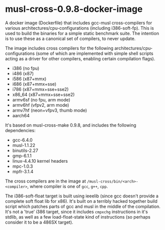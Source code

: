 # musl-cross-0.9.8-docker-image
A docker image (Dockerfile) that includes gcc-musl cross-compilers for various architectures/cpu-configurations (including i386-soft-fp).
This is used to build the binaries for a simple static benchmark suite. The intention is to use these as a canonical set of compilers,
to never update.

The image includes cross compilers for the following architectures/cpu-configurations (some of which are implemented with simple shell scripts
acting as a driver for other compilers, enabling certain compilation flags).

- i386 (no fpu)
- i486 (x87)
- i586 (x87+mmx)
- i686 (x87+mmx+sse)
- i786 (x87+mmx+sse+sse2)
- x86_64 (x87+mmx+sse+sse2)
- armv6sf (no fpu, arm mode)
- armv6hf (vfpv2, arm mode)
- armv7hf (neon+vfpv3, thumb mode)
- aarch64

It's based on musl-cross-make 0.9.8, and includes the following dependencies:
- gcc-6.4.0
- musl-1.1.22
- binutils-2.27
- gmp-6.1.1
- linux-4.4.10 kernel headers
- mpc-1.0.3
- mpfr-3.1.4

The cross compilers are in the image at `/musl-cross/bin/<arch>-<compiler>`, where compiler is one of `gcc`, `g++`, `cpp`.

The i386-soft-float target is built using ieeelib (since gcc doesn't provide a complete soft float lib for x86). It's built on a terribly
hacked together build script which patches parts of gcc and musl in the middle of the compilation. It's not a 'true' i386 target, since it
includes `cmpxchg` instructions in it's stdlib, as well as a few load-float-state kind of instructions (so perhaps consider it to be a
486SX target).
